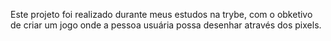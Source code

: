 Este projeto foi realizado durante meus estudos na trybe, com o obketivo de criar um jogo onde a pessoa usuária possa desenhar através dos pixels.
